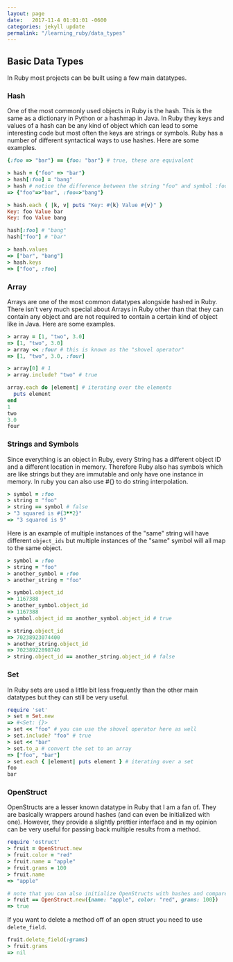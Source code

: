 ```yaml
---
layout: page
date:   2017-11-4 01:01:01 -0600
categories: jekyll update
permalink: "/learning_ruby/data_types"
---
```


## Basic Data Types

In Ruby most projects can be built using a few main datatypes.

### Hash

One of the most commonly used objects in Ruby is the hash.
This is the same as a dictionary in Python or a hashmap in Java.
In Ruby they keys and values of a hash can be any kind of object which can
lead to some interesting code but most often the keys are strings or symbols.
Ruby has a number of different syntactical ways to use hashes.
Here are some examples.

```ruby
{:foo => "bar"} == {foo: "bar"} # true, these are equivalent

> hash = {"foo" => "bar"}
> hash[:foo] = "bang"
> hash # notice the difference between the string "foo" and symbol :foo
=> {"foo"=>"bar", :foo=>"bang"}

> hash.each { |k, v| puts "Key: #{k} Value #{v}" }
Key: foo Value bar
Key: foo Value bang

hash[:foo] # "bang"
hash["foo"] # "bar"

> hash.values
=> ["bar", "bang"]
> hash.keys
=> ["foo", :foo]
```

### Array

Arrays are one of the most common datatypes alongside hashed in Ruby.
There isn't very much special about Arrays in Ruby other than that they can
contain any object and are not required to contain a certain kind of object like
in Java.
Here are some examples.

```ruby
> array = [1, "two", 3.0]
=> [1, "two", 3.0]
> array << :four # this is known as the "shovel operator"
=> [1, "two", 3.0, :four]

> array[0] # 1
> array.include? "two" # true

array.each do |element| # iterating over the elements
  puts element
end
1
two
3.0
four
```

### Strings and Symbols

Since everything is an object in Ruby, every String has a different object ID and a different location in memory.
Therefore Ruby also has symbols which are like strings but they are immutable and
only have one instance in memory.
In ruby you can also use #{} to do string interpolation.

```ruby
> symbol = :foo
> string = "foo"
> string == symbol # false
> "3 squared is #{3**2}"
=> "3 squared is 9"
```

Here is an example of multiple instances of the "same" string will have different
`object_ids` but multiple instances of the "same" symbol will all map to the same
object.

```ruby
> symbol = :foo
> string = "foo"
> another_symbol = :foo
> another_string = "foo"

> symbol.object_id
=> 1167388
> another_symbol.object_id
=> 1167388
> symbol.object_id == another_symbol.object_id # true

> string.object_id
=> 70238923074400
> another_string.object_id
=> 70238922898740
> string.object_id == another_string.object_id # false
 ```

### Set

In Ruby sets are used a little bit less frequently than the other main datatypes
but they can still be very useful.

```ruby
require 'set'
> set = Set.new
=> #<Set: {}>
> set << "foo" # you can use the shovel operator here as well
> set.include? "foo" # true
> set << "bar"
> set.to_a # convert the set to an array
=> ["foo", "bar"]
> set.each { |element| puts element } # iterating over a set
foo
bar
```

### OpenStruct

OpenStructs are a lesser known datatype in Ruby that I am a fan of.
They are basically wrappers around hashes (and can even be initialized with one).
However, they provide a slightly prettier interface and in my opinion can be
very useful for passing back multiple results from a method.

```ruby
require 'ostruct'
> fruit = OpenStruct.new
> fruit.color = "red"
> fruit.name = "apple"
> fruit.grams = 100
> fruit.name
=> "apple"

# note that you can also initialize OpenStructs with hashes and compare them
> fruit == OpenStruct.new({name: "apple", color: "red", grams: 100})
=> true
```

If you want to delete a method off of an open struct you need to use `delete_field`.

```ruby
fruit.delete_field(:grams)
> fruit.grams
=> nil
```
